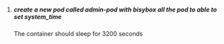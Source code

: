 1. ##### create a new pod called admin-pod with bisybox all the pod to able to set system_time
   The container should sleep for 3200 seconds
